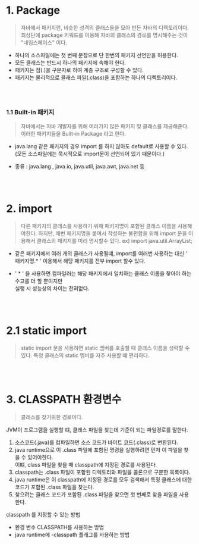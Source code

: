 # 1. Package
> 자바에서 패키지란, 비슷한 성격의 클래스들을 모아 만든 자바의 디렉토리이다.  
> 최상단에 package 키워드를 이용해 자바의 클래스의 경로를 명시해주는 것이 "네임스페이스" 이다.

* 하나의 소스파일에는 첫 번째 문장으로 단 한번의 패키지 선언만을 허용한다.
* 모든 클래스는 반드시 하나의 패키지에 속해야 한다.
* 패키지는 점(.)을 구분자로 하여 계층 구조로 구성할 수 있다.
* 패키지는 물리적으로 클래스 파일(.class)을 포함하는 하나의 디렉토리이다.

<br><br>

### 1.1 Built-in 패키지
> 자바에서는 자바 개발자를 위해 여러가지 많은 패키지 및 클래스를 제공해준다. 
> 이러한 패키지들을 Built-in Package 라고 한다.

* java.lang 같은 패키지의 경우 import 를 하지 않아도 default로 사용할 수 있다.  
(모든 소스파일에는 묵시적으로 import문이 선언되어 있기 때문이다.)

* 종류 : java.lang , java.io, java.util, java.awt, java.net 등

<br><br>

# 2. import
> 다른 패키지의 클래스를 사용하기 위해 패키지명이 포함된 클래스 이름을 사용해야한다.
> 하지만, 매번 패키지명을 붙여서 작성하는 불편함을 위해 import 문을 이용해서 클래스의 패키지를 미리 명시할수 있다.
> ex) import java.util.ArrayList;

* 같은 패키지에서 여러 개의 클래스가 사용될떄, import를 여러번 사용하는 대신 ' 패키지명.* ' 이용해서 해당 패키지를 전부 import 할수 있다.

* ' * ' 을 사용하면 컴파일러는 해당 패키지에서 일치하는 클래스 이름을 찾아야 하는 수고를 더 할 뿐이지만  
    실행 시 성능상의 차이는 전혀없다.
    
    
<br><br>
    
# 2.1 static import 
> static import 문을 사용하면 static 멤버를 호출할 때 클래스 이름을 생략할 수 있다.
> 특정 클래스의 static 멤버를 자주 사용할 떄 편리하다.

<br><br>

# 3. CLASSPATH 환경변수
> 클래스를 찾기위한 경로이다.

JVM이 프로그램을 실행할 떄, 클래스 파일을 찾는데 기준이 되는 파일경로를 말한다.
1. 소스코드(.java)를 컴파일하면 소스 코드가 바이트 코드(.class)로 변환된다.
2. java runtime으로 이 .class 파일에 포함된 명령을 실행하려면 먼저 이 파일을 찾을 수 있어야한다.  
이떄, class 파일을 찾을 때 classpath에 지정된 경로를 사용된다.
3. classpath는 .class 파일이 포함된 디렉토리와 파일을 콜론으로 구분한 목록이다.
4. java runtime은 이 classpath에 지정된 경로를 모두 검색해서 특정 클래스에 대한 코드가 포함된 .class 파일을 찾는다.
5. 찾으려는 클래스 코드가 포함된 .class 파일을 찾으면 첫 번째로 찾을 파일을 사용한다.

classpath 를 지정할 수 있는 방법
* 환경 변수 CLASSPATH를 사용하는 방법
* java runtime에 -classpath 플래그를 사용하는 방법


